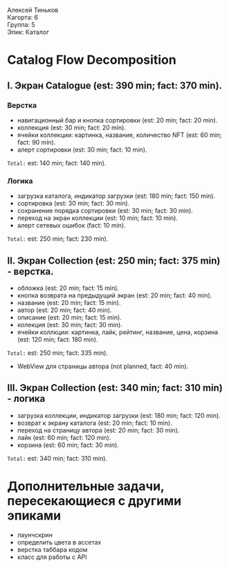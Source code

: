 Алексей Тиньков
<br /> Кагорта: 6
<br /> Группа: 5
<br /> Эпик: Каталог

# Catalog Flow Decomposition

## I. Экран Catalogue (est: 390 min; fact: 370 min).

### Верстка
- навигационный бар и кнопка сортировки (est: 20 min; fact: 20 min).
- коллекция (est: 30 min; fact: 20 min).
- ячейки коллекции: картинка, название, количество NFT (est: 60 min; fact: 90 min).
- алерт сортировки (est: 30 min; fact: 10 min).

`Total:` est: 140 min; fact: 140 min).

### Логика
- загрузка каталога, индикатор загрузки (est: 180 min; fact: 150 min).
- сортировка (est: 30 min; fact: 30 min).
- сохранение порядка сортировки (est: 30 min; fact: 30 min).
- переход на экран коллекции (est: 10 min; fact: 10 min).
- алерт сетевых ошибок (fact: 10 min).

`Total:` est: 250 min; fact: 230 min).

## II. Экран Collection (est: 250 min; fact: 375 min) - верстка.
- обложка (est: 20 min; fact: 15 min).
- кнопка возврата на предыдущий экран (est: 20 min; fact: 40 min).
- название (est: 20 min; fact: 15 min).
- автор (est: 20 min; fact: 40 min).
- описание (est: 20 min; fact: 15 min).
- колекция (est: 30 min; fact: 30 min).
- ячейки коллкции: картинка, лайк, рейтинг, название, цена, корзина (est: 120 min; fact: 180 min).

`Total:` est: 250 min; fact: 335 min).

- WebView для страницы автора (not planned, fact: 40 min).


## III. Экран Collection (est: 340 min; fact: 310 min) - логика
- загрузка коллекции, индикатор загрузки (est: 180 min; fact: 120 min).
- возврат к экрану каталога (est: 20 min; fact: 10 min).
- переход на страницу автора (est: 20 min; fact: 30 min).
- лайк (est: 60 min; fact: 120 min).
- корзина (est: 60 min; fact: 30 min).

`Total:` est: 340 min; fact: 310 min).

# Дополнительные задачи, пересекающиеся с другими эпиками
- лаунчскрин
- определить цвета в ассетах
- верстка таббара кодом
- класс для работы с API

	
